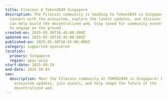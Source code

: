 ```yaml
---
title: Filecoin @ Token2049 Singapore
description: The Filecoin community is heading to Token2049 in Singapore!
  Connect with the ecosystem, explore the latest updates, and discover how you
  can help build the decentralized web. Stay tuned for community events and ways
  to engage on the ground.
created-on: 2025-05-30T16:45:00.000Z
updated-on: 2025-05-30T16:45:00.000Z
published-on: 2025-05-30T16:45:00.000Z
category: supported-sponsored
location:
  primary: Singapore
  region: apac-asia
start-date: 2025-09-29
end-date: 2025-10-03
seo:
  description: Meet the Filecoin community at TOKEN2049 in Singapore! Explore
    ecosystem updates, join events, and help shape the future of the
    decentralized web.
---
```

